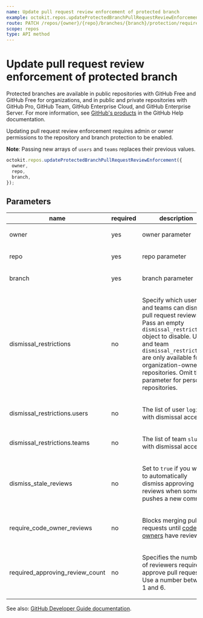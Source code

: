 ```yaml
---
name: Update pull request review enforcement of protected branch
example: octokit.repos.updateProtectedBranchPullRequestReviewEnforcement({ owner, repo, branch })
route: PATCH /repos/{owner}/{repo}/branches/{branch}/protection/required_pull_request_reviews
scope: repos
type: API method
---
```


# Update pull request review enforcement of protected branch

Protected branches are available in public repositories with GitHub Free and GitHub Free for organizations, and in public and private repositories with GitHub Pro, GitHub Team, GitHub Enterprise Cloud, and GitHub Enterprise Server. For more information, see [GitHub's products](https://help.github.com/github/getting-started-with-github/githubs-products) in the GitHub Help documentation.

Updating pull request review enforcement requires admin or owner permissions to the repository and branch protection to be enabled.

**Note**: Passing new arrays of `users` and `teams` replaces their previous values.

```js
octokit.repos.updateProtectedBranchPullRequestReviewEnforcement({
  owner,
  repo,
  branch,
});
```

## Parameters

<table>
  <thead>
    <tr>
      <th>name</th>
      <th>required</th>
      <th>description</th>
    </tr>
  </thead>
  <tbody>
    <tr><td>owner</td><td>yes</td><td>

owner parameter

</td></tr>
<tr><td>repo</td><td>yes</td><td>

repo parameter

</td></tr>
<tr><td>branch</td><td>yes</td><td>

branch parameter

</td></tr>
<tr><td>dismissal_restrictions</td><td>no</td><td>

Specify which users and teams can dismiss pull request reviews. Pass an empty `dismissal_restrictions` object to disable. User and team `dismissal_restrictions` are only available for organization-owned repositories. Omit this parameter for personal repositories.

</td></tr>
<tr><td>dismissal_restrictions.users</td><td>no</td><td>

The list of user `login`s with dismissal access

</td></tr>
<tr><td>dismissal_restrictions.teams</td><td>no</td><td>

The list of team `slug`s with dismissal access

</td></tr>
<tr><td>dismiss_stale_reviews</td><td>no</td><td>

Set to `true` if you want to automatically dismiss approving reviews when someone pushes a new commit.

</td></tr>
<tr><td>require_code_owner_reviews</td><td>no</td><td>

Blocks merging pull requests until [code owners](https://help.github.com/articles/about-code-owners/) have reviewed.

</td></tr>
<tr><td>required_approving_review_count</td><td>no</td><td>

Specifies the number of reviewers required to approve pull requests. Use a number between 1 and 6.

</td></tr>
  </tbody>
</table>

See also: [GitHub Developer Guide documentation](https://developer.github.com/v3/repos/branches/#update-pull-request-review-enforcement-of-protected-branch).

